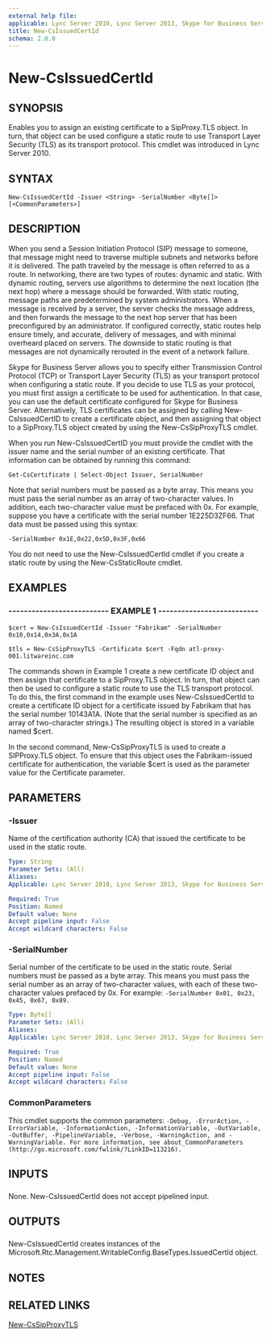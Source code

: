 ```yaml
---
external help file: 
applicable: Lync Server 2010, Lync Server 2013, Skype for Business Server 2015, Skype for Business Server 2019
title: New-CsIssuedCertId
schema: 2.0.0
---
```


# New-CsIssuedCertId

## SYNOPSIS

Enables you to assign an existing certificate to a SipProxy.TLS object.
In turn, that object can be used configure a static route to use Transport Layer Security (TLS) as its transport protocol.
This cmdlet was introduced in Lync Server 2010.



## SYNTAX

```
New-CsIssuedCertId -Issuer <String> -SerialNumber <Byte[]> [<CommonParameters>]
```

## DESCRIPTION

When you send a Session Initiation Protocol (SIP) message to someone, that message might need to traverse multiple subnets and networks before it is delivered.
The path traveled by the message is often referred to as a route.
In networking, there are two types of routes: dynamic and static.
With dynamic routing, servers use algorithms to determine the next location (the next hop) where a message should be forwarded.
With static routing, message paths are predetermined by system administrators.
When a message is received by a server, the server checks the message address, and then forwards the message to the next hop server that has been preconfigured by an administrator.
If configured correctly, static routes help ensure timely, and accurate, delivery of messages, and with minimal overheard placed on servers.
The downside to static routing is that messages are not dynamically rerouted in the event of a network failure.

Skype for Business Server allows you to specify either Transmission Control Protocol (TCP) or Transport Layer Security (TLS) as your transport protocol when configuring a static route.
If you decide to use TLS as your protocol, you must first assign a certificate to be used for authentication.
In that case, you can use the default certificate configured for Skype for Business Server.
Alternatively, TLS certificates can be assigned by calling New-CsIssuedCertID to create a certificate object, and then assigning that object to a SipProxy.TLS object created by using the New-CsSipProxyTLS cmdlet.

When you run New-CsIssuedCertID you must provide the cmdlet with the issuer name and the serial number of an existing certificate.
That information can be obtained by running this command:

`Get-CsCertificate | Select-Object Issuer, SerialNumber`

Note that serial numbers must be passed as a byte array.
This means you must pass the serial number as an array of two-character values.
In addition, each two-character value must be prefaced with 0x.
For example, suppose you have a certificate with the serial number 1E225D3ZF66.
That data must be passed using this syntax:

`-SerialNumber 0x1E,0x22,0x5D,0x3F,0x66`

You do not need to use the New-CsIssuedCertId cmdlet if you create a static route by using the New-CsStaticRoute cmdlet.



## EXAMPLES

### -------------------------- EXAMPLE 1 -------------------------- 
```
$cert = New-CsIssuedCertId -Issuer "Fabrikam" -SerialNumber 0x10,0x14,0x3A,0x1A

$tls = New-CsSipProxyTLS -Certificate $cert -Fqdn atl-proxy-001.litwareinc.com
```

The commands shown in Example 1 create a new certificate ID object and then assign that certificate to a SipProxy.TLS object.
In turn, that object can then be used to configure a static route to use the TLS transport protocol.
To do this, the first command in the example uses New-CsIssuedCertId to create a certificate ID object for a certificate issued by Fabrikam that has the serial number 10143A1A.
(Note that the serial number is specified as an array of two-character strings.) The resulting object is stored in a variable named $cert.

In the second command, New-CsSipProxyTLS is used to create a SIPProxy.TLS object.
To ensure that this object uses the Fabrikam-issued certificate for authentication, the variable $cert is used as the parameter value for the Certificate parameter.



## PARAMETERS

### -Issuer
Name of the certification authority (CA) that issued the certificate to be used in the static route.

```yaml
Type: String
Parameter Sets: (All)
Aliases: 
Applicable: Lync Server 2010, Lync Server 2013, Skype for Business Server 2015

Required: True
Position: Named
Default value: None
Accept pipeline input: False
Accept wildcard characters: False
```

### -SerialNumber
Serial number of the certificate to be used in the static route.
Serial numbers must be passed as a byte array.
This means you must pass the serial number as an array of two-character values, with each of these two-character values prefaced by 0x.
For example: `-SerialNumber 0x01, 0x23, 0x45, 0x67, 0x89.`

```yaml
Type: Byte[]
Parameter Sets: (All)
Aliases: 
Applicable: Lync Server 2010, Lync Server 2013, Skype for Business Server 2015

Required: True
Position: Named
Default value: None
Accept pipeline input: False
Accept wildcard characters: False
```

### CommonParameters
This cmdlet supports the common parameters: `-Debug, -ErrorAction, -ErrorVariable, -InformationAction, -InformationVariable, -OutVariable, -OutBuffer, -PipelineVariable, -Verbose, -WarningAction, and -WarningVariable. For more information, see about_CommonParameters (http://go.microsoft.com/fwlink/?LinkID=113216).`

## INPUTS

###  
None.
New-CsIssuedCertId does not accept pipelined input.

## OUTPUTS

###  
New-CsIssuedCertId creates instances of the Microsoft.Rtc.Management.WritableConfig.BaseTypes.IssuedCertId object.

## NOTES

## RELATED LINKS

[New-CsSipProxyTLS](New-CsSipProxyTLS.md)

